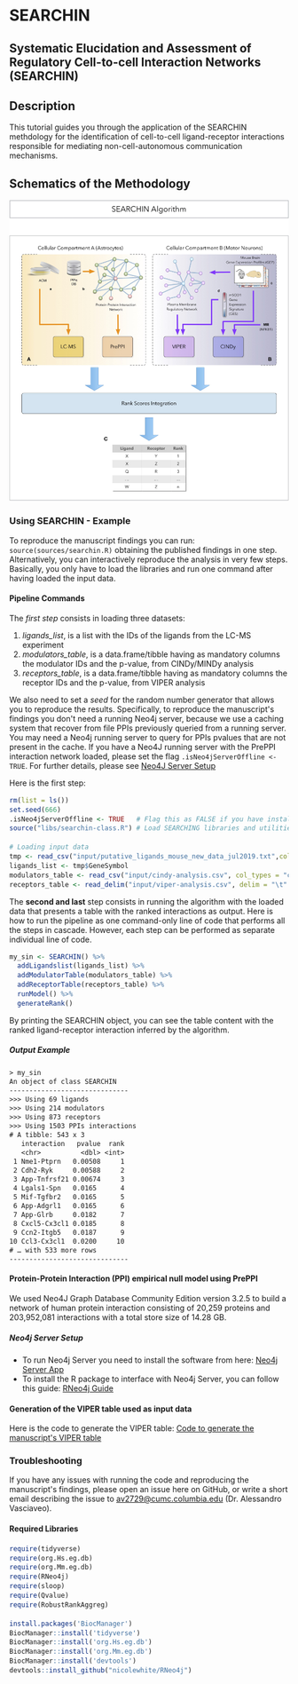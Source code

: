 # SEARCHIN

##  Systematic Elucidation and Assessment of Regulatory Cell-to-cell Interaction Networks (SEARCHIN)

## Description

This tutorial guides you through the application of the SEARCHIN methdology for the identification of cell-to-cell ligand-receptor interactions responsible for mediating non-cell-autonomous communication mechanisms. 

## Schematics of the Methodology

![Searching Schematics](/data/images/searchin-schematics.jpg)

### Using SEARCHIN - Example
To reproduce the manuscript findings you can run: `source(sources/searchin.R)` obtaining the published findings in one step.
Alternatively, you can interactively reproduce the analysis in very few steps. 
Basically, you only have to load the libraries and run one command after having loaded the input data.

#### Pipeline Commands

The *first step* consists in loading three datasets:
1. *ligands_list*, is a list with the IDs of the ligands from the LC-MS experiment
2. *modulators_table*, is a data.frame/tibble having as mandatory columns the modulator IDs and the p-value, from CINDy/MINDy analysis
3. *receptors_table*, is a data.frame/tibble having as mandatory columns the receptor IDs and the p-value, from VIPER analysis

We also need to set a *seed* for the random number generator that allows you to reproduce the results. Specifically, to reproduce the manuscript's findings you don't need a running Neo4j server, because we use a caching system that recover from file PPIs previously queried from a running server. You may need a Neo4j running server to query for PPIs pvalues that are not present in the cache. If you have a Neo4J running server with the PrePPI interaction network loaded, please set the flag `.isNeo4jServerOffline <- TRUE`. For further details, please see [Neo4J Server Setup](#neo4j-server-setup)

Here is the first step:
```R
rm(list = ls())
set.seed(666)
.isNeo4jServerOffline <- TRUE	# Flag this as FALSE if you have installed the Neo4j server or if you want to run SEARCHIN with your own data: you need the server with the PPI data running
source("libs/searchin-class.R")	# Load SEARCHING libraries and utilities

# Loading input data
tmp <- read_csv("input/putative_ligands_mouse_new_data_jul2019.txt",col_types = c("cccccccc"))
ligands_list <- tmp$GeneSymbol
modulators_table <- read_csv("input/cindy-analysis.csv", col_types = "ccd")
receptors_table <- read_delim("input/viper-analysis.csv", delim = "\t" , col_types = "ccdddd")
```
The **second and last** step consists in running the algorithm with the loaded data that presents a table with the ranked interactions as output.
Here is how to run the pipeline as one command-only line of code that performs all the steps in cascade. However, each step can be performed as separate individual line of code.

```R
my_sin <- SEARCHIN() %>% 
  addLigandslist(ligands_list) %>% 
  addModulatorTable(modulators_table) %>% 
  addReceptorTable(receptors_table) %>% 
  runModel() %>%
  generateRank()
```

By printing the SEARCHIN object, you can see the table content with the ranked ligand-receptor interaction inferred by the algorithm.

##### Output Example

```shell
> my_sin
An object of class SEARCHIN 
------------------------------
>>> Using 69 ligands
>>> Using 214 modulators
>>> Using 873 receptors
>>> Using 1503 PPIs interactions
# A tibble: 543 x 3
   interaction   pvalue  rank
   <chr>          <dbl> <int>
 1 Nme1-Ptprn   0.00508     1
 2 Cdh2-Ryk     0.00588     2
 3 App-Tnfrsf21 0.00674     3
 4 Lgals1-Spn   0.0165      4
 5 Mif-Tgfbr2   0.0165      5
 6 App-Adgrl1   0.0165      6
 7 App-Glrb     0.0182      7
 8 Cxcl5-Cx3cl1 0.0185      8
 9 Ccn2-Itgb5   0.0187      9
10 Ccl3-Cx3cl1  0.0200     10
# … with 533 more rows
------------------------------
```


#### Protein-Protein Interaction (PPI) empirical null model using PrePPI

We used Neo4J Graph Database Community Edition version 3.2.5 to build a network of human protein interaction consisting of 20,259 proteins and 203,952,081 interactions with a total store size of 14.28 GB.

##### Neo4j Server Setup

* To run Neo4j Server you need to install the software from here: [Neo4j Server App](https://neo4j.com/download/)
* To install the R package to interface with Neo4j Server, you can follow this guide: [RNeo4j Guide](https://github.com/nicolewhite/RNeo4j)

#### Generation of the VIPER table used as input data

Here is the code to generate the VIPER table: [Code to generate the manuscript's VIPER table](sources/examples/als-tables-generation/viper-table-generator.R)

### Troubleshooting

If you have any issues with running the code and reproducing the manuscript's findings, please open an issue here on GitHub, or write a short email describing the issue to av2729@cumc.columbia.edu (Dr. Alessandro Vasciaveo).

#### Required Libraries

```R
require(tidyverse) 
require(org.Hs.eg.db)
require(org.Mm.eg.db)
require(RNeo4j)
require(sloop)
require(Qvalue)
require(RobustRankAggreg)

install.packages('BiocManager')
BiocManager::install('tidyverse')
BiocManager::install('org.Hs.eg.db')
BiocManager::install('org.Mm.eg.db')
BiocManager::install('devtools')
devtools::install_github("nicolewhite/RNeo4j")
```

